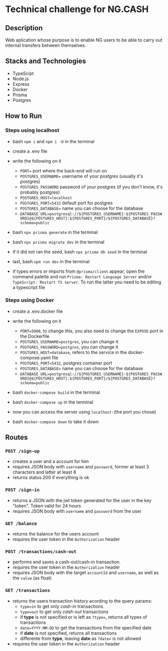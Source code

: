 # Technical challenge for NG.CASH

## Description
Web aplication whose purpose is to enable NG users to be able to carry out internal transfers between themselves.

## Stacks and Technologies
- TypeScipt
- Node.js
- Express
- Docker
- Prisma
- Postgres

## How to Run
### Steps using localhost
- bash `npm i` and `npm i -D` in the terminal
- create a .env file
- write the following on it
    - `PORT=` port where the back-end will run on 
    - `POSTGRES_USERNAME=` username of your postgres (usually it's postgres)
    - `POSTGRES_PASSWORD` password of your postgres (if you don't know, it's probably postgres)
    - `POSTGRES_HOST=localhost`
    - `POSTGRES_PORT=5432` default port for postgres
    - `POSTGRES_DATABASE=` name you can choose for the database
    - `DATABASE_URL=postgresql://${POSTGRES_USERNAME}:${POSTGRES_PASSWORD}@${POSTGRES_HOST}:${POSTGRES_PORT}/${POSTGRES_DATABASE}?schema=public`

- bash `npx prisma generate` in the terminal
- bash `npx prisma migrate dev` in the terminal
- if it did not ran the seed, bash `npx prisma db seed` in the terminal
- last, bash `npm run dev` in the terminal
- if types errors or imports from `@prisma/client` appear, open the command palette and run `Prisma: Restart Language Server` and/or `TypeScript: Restart TS server`. To run the latter you need to be editing a typescript file

### Steps using Docker
- create a .env.docker file
- write the following on it
    - `PORT=5000`, to change this, you also need to change the `EXPOSE` port in the Dockerfile
    - `POSTGRES_USERNAME=postgres`, you can change it
    - `POSTGRES_PASSWORD=postgres`, you can change it
    - `POSTGRES_HOST=database`, refers to the service in the docker-compose.yaml file
    - `POSTGRES_PORT=5432`, postgres container port
    - `POSTGRES_DATABASE=` name you can choose for the database
    - `DATABASE_URL=postgresql://${POSTGRES_USERNAME}:${POSTGRES_PASSWORD}@${POSTGRES_HOST}:${POSTGRES_PORT}/${POSTGRES_DATABASE}?schema=public`
    
- bash `docker-compose build` in the terminal
- bash `docker-compose up` in the terminal
- now you can access the server using `localhost:`(the port you chose)
- bash `docker-compose down` to take it down

## Routes

### `POST /sign-up`
- creates a user and a account for him
- requires JSON body with `username` and `password`, former at least 3 characters and latter at least 8
- returns status 200 if everything is ok

### `POST /sign-in`
- returns a JSON with the jwt token generated for the user in the key "token". Token valid for 24 hours
- requires JSON body with `username` and `password` from the user

### `GET /balance`
- returns the balance for the users account
- requires the user token in the `Authorization` header

### `POST /transactions/cash-out`
- performs and saves a cash-out/cash-in transaction.
- requires the user token in the `Authorization` header
- requires JSON body with the target `accountId` and `username`, as well as the `value` (as float)

### `GET /transactions`
- returns the users transaction history acording to the query params:
    - `type=in` to get only *cash-in* transactions
    - `type=out` to get only *cash-out* transactions
    - if **type** is not specified or is left as `?type=`, returns all types of transactions
    - `date=YYYY-MM-DD` to get the transactions from the specified date
    - if **date** is not specified, returns all transactions
    - differente from **type**, leaving **date** as `?date=` is not allowed
- requires the user token in the `Authorization` header
